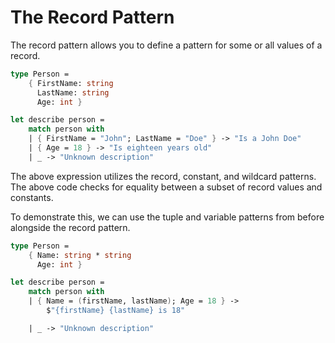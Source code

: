 # The Record Pattern

The record pattern allows you to define a pattern for some or all values of a record.

```fsharp
type Person =
    { FirstName: string
      LastName: string
      Age: int }

let describe person =
    match person with
    | { FirstName = "John"; LastName = "Doe" } -> "Is a John Doe"
    | { Age = 18 } -> "Is eighteen years old"
    | _ -> "Unknown description"
```

The above expression utilizes the record, constant, and wildcard patterns. The above code checks for equality between a subset of record values and constants.

To demonstrate this, we can use the tuple and variable patterns from before alongside the record pattern.

```fsharp
type Person =
    { Name: string * string
      Age: int }

let describe person =
    match person with
    | { Name = (firstName, lastName); Age = 18 } ->
        $"{firstName} {lastName} is 18"

    | _ -> "Unknown description"
```